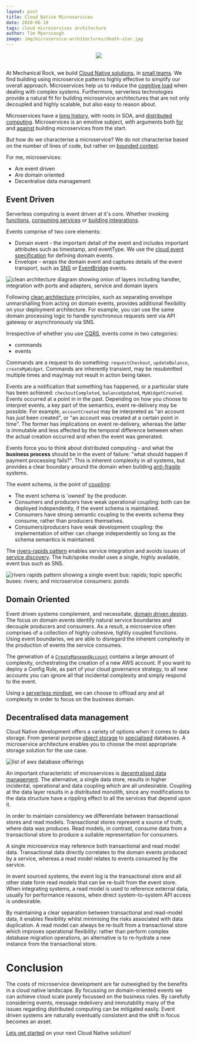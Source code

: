 ```yaml
---
layout: post
title: Cloud Native Microservices
date: 2020-06-10
tags: cloud microservices architecture
author: Tim Myerscough
image: img/microservice-architectures/death-star.jpg
---
```


<center><img src="/img/microservice-architectures/death-star.jpg" /></center>
<br/>

At Mechanical Rock, we build [Cloud Native solutions](https://www.mechanicalrock.io/our-expertise/cloud-native-solutions/), in [small teams](https://www.inc.com/business-insider/jeff-bezos-productivity-tip-two-pizza-rule.html).  We find building using microservice patterns highly effective to simplify our overall approach.  Microservices help us to reduce the [cognitive load](https://youtu.be/haejb5rzKsM) when dealing with complex systems.  Furthermore, serverless technologies provide a natural fit for building microservice architectures that are not only decoupled and highly scalable, but also easy to reason about.

Microservices have a [long history](https://www.researchgate.net/profile/Mohammad_Hadi_Valipour/publication/224588022_A_Brief_Survey_of_Software_Architecture_Concepts_and_Service_Oriented_Architecture/links/0a85e5346344791494000000/A-Brief-Survey-of-Software-Architecture-Concepts-and-Service-Oriented-Architecture.pdf), with roots in SOA, and [distributed computing](https://en.wikipedia.org/wiki/Distributed_computing#History).  Microservices is an emotive subject, with arguments both [for](https://martinfowler.com/articles/dont-start-monolith.html) and [against](https://martinfowler.com/bliki/MonolithFirst.html) building microservices from the start.  

But how do we characterise a microservice?  We do not characterise based on the number of lines of code, but rather on [bounded context](https://martinfowler.com/bliki/BoundedContext.html).  

For me, microservices:
* Are event driven
* Are domain oriented
* Decentralise data management

## Event Driven

Serverless computing is event driven at it's core.  Whether invoking [functions](https://docs.aws.amazon.com/lambda/latest/dg/lambda-invocation.html), [consuming services](https://docs.aws.amazon.com/rekognition/latest/dg/stored-video-lambda.html) or [building integrations](https://aws.amazon.com/eventbridge/).  

Events comprise of two core elements:
* Domain event - the important detail of the event and includes important attributes such as timestamp, and eventType.  We use the [cloud event specification](https://cloudevents.io/) for defining domain events.
* Envelope - wraps the domain event and captures details of the event transport, such as [SNS](https://docs.aws.amazon.com/sns/latest/dg/sns-message-and-json-formats.html) or [EventBridge](https://docs.aws.amazon.com/eventbridge/latest/userguide/aws-events.html) events.

![clean architecture diagram showing onion of layers including handler, integration with ports and adapters, service and domain layers ](/img/microservice-architectures/clean-architecture.png)

Following [clean architecture](https://blog.cleancoder.com/uncle-bob/2012/08/13/the-clean-architecture.html) principles, such as separating envelope unmarshalling from acting on domain events, provides additional flexibility on your deployment architecture.  For example, you can use the same domain processing logic to handle synchronous requests sent via API gateway or asynchronously via SNS.

Irrespective of whether you use [CQRS](https://martinfowler.com/bliki/CQRS.html), events come in two categories:
* commands 
* events

Commands are a request to do something: `requestCheckout`, `updateBalance`, `createMyWidget`.  Commands are inherently transient, may be resubmitted multiple times and may/may not result in action being taken.  

Events are a notification that something has happened, or a particular state has been achieved: `checkoutCompleted`, `balanceUpdated`, `MyWidgetCreated`.  Events occurred at a point in in the past.  Depending on how you choose to interpret events, a key part of the semantics, event re-delivery may be possible.  For example, `accountCreated` may be interpreted as "an account has _just_ been created", or "an account was created at a certain point in time".  The former has implications on event re-delivery, whereas the latter is immutable and less affected by the temporal difference between when the actual creation occurred and when the event was generated.

Events force you to think about distributed computing - and what the **business process** should be in the event of failure: "what should happen if payment processing fails?".  This is inherent complexity in all systems, but provides a clear boundary around the domain when building [anti-fragile](https://refuses.github.io/preprints/antifragile.pdf) systems.

The event schema, is the point of [coupling](https://www.slideshare.net/mtnygard/uncoupling-101026908):
- The event schema is 'owned' by the producer.
- Consumers and producers have weak operational coupling: both can be deployed independently, if the event schema is maintained.
- Consumers have strong semantic coupling to the events schema they consume, rather than producers themselves.
- Consumers/producers have weak development coupling: the implementation of either can change independently so long as the schema semantics is maintained.

The [rivers-rapids pattern](https://www.youtube.com/watch?v=J3ihF11dpJY) enables service integration and avoids issues of [service discovery](https://microservices.io/patterns/server-side-discovery.html).  The hub/spoke model uses a single, highly available, event bus such as SNS.

![rivers rapids pattern showing a single event bus: rapids; topic specific buses: rivers; and microservice consumers: ponds](/img/microservice-architectures/rivers-rapids.png)

## Domain Oriented

Event driven systems complement, and necessitate, [domain driven design](https://martinfowler.com/tags/domain%20driven%20design.html).  The focus on domain events identify natural service boundaries and decouple producers and consumers.  As a result, a microservice often comprises of a collection of highly cohesive, tightly coupled functions.  Using event boundaries, we are able to disregard the inherent complexity in the production of events the service consumes.  

The generation of a [`CreateManagedAccount`](https://docs.aws.amazon.com/controltower/latest/userguide/lifecycle-events.html#create-managed-account) contains a large amount of complexity, orchestrating the creation of a new AWS account.  If you want to deploy a Config Rule, as part of your cloud governance strategy, to all new accounts you can ignore all that incidental complexity and simply respond to the event.  

Using a [serverless mindset](https://www.youtube.com/watch?v=8Rzv68K8ZOY), we can choose to offload any and all complexity in order to focus on the business domain.

## Decentralised data management

Cloud Native development offers a variety of options when it comes to data storage.  From general purpose [object storage](https://aws.amazon.com/s3/) to [specialised](https://aws.amazon.com/qldb/?c=db&sec=srv) databases.  A microservice architecture enables you to choose the most appropriate storage solution for the use case.

![list of aws database offerings](/img/microservice-architectures/datastores-aws.png)

An important characteristic of microservices is [decentralised data management](https://martinfowler.com/articles/microservices.html#DecentralizedDataManagement).  The alternative, a single data store, results in higher incidental, operational and data coupling which are all undesirable.  Coupling at the data layer results in a distributed monolith, since any modifications to the data structure have a rippling effect to all the services that depend upon it.

In order to maintain consistency we differentiate between transactional stores and read models.  Transactional stores represent a source of truth, where data was produces.  Read models, in contrast, consume data from a transactional store to produce a suitable representation for consumers.  

A single microservice may reference both transactional and read model data.  Transactional data directly correlates to the domain events produced by a service, whereas a read model relates to events consumed by the service.

In event sourced systems, the event log is the transactional store and all other state form read models that can be re-built from the event store.  When integrating systems, a read model is used to reference external data, usually for performance reasons, when direct system-to-system API access is undesirable.

By maintaining a clear separation between transactional and read-model data, it enables flexibility whilst minimising the risks associated with data duplication.  A read model can always be re-built from a transactional store which improves operational flexibility: rather than perform complex database migration operations, an alternative is to re-hydrate a new instance from the transactional store.

# Conclusion

The costs of microservice development are far outweighed by the benefits in a cloud native landscape.  By focussing on domain-oriented events we can achieve cloud scale purely focussed on the business rules.  By carefully considering events, message redelivery and immutability many of the issues regarding distributed computing can be mitigated easily.  Event driven systems are naturally eventually consistent and the shift in focus becomes an asset.

[Lets get started](https://www.mechanicalrock.io/lets-get-started) on your next Cloud Native solution!